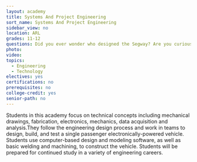 ```yaml
---
layout: academy
title: Systems And Project Engineering
sort_name: Systems And Project Engineering
sidebar_view: no
location: ARL
grades: 11-12
questions: Did you ever wonder who designed the Segway? Are you curious who created the robotic arms used in the space station?
photo:
video:
topics:
  - Engineering
  - Technology
electives: yes
certifications: no
prerequisites: no
college-credit: yes
senior-path: no
---
```


Students in this academy focus on technical concepts including mechanical drawings, fabrication, electronics, mechanics, data acquisition and analysis.They follow the engineering design process and work in teams to design, build, and test a single passenger electronically-powered vehicle. Students use computer-based design and modeling software, as well as basic welding and machining, to construct the vehicle. Students will be prepared for continued study in a variety of engineering careers.
